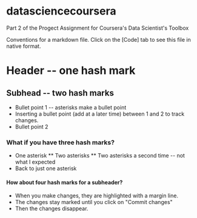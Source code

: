 datasciencecoursera
===================

Part 2 of the Progect Assignment for Coursera's Data Scientist's Toolbox

Conventions for a markdown file. Click on the [Code] tab to see this file in native format.

# Header -- one hash mark

## Subhead -- two hash marks

* Bullet point 1 -- asterisks make a bullet point
* Inserting a bullet point (add at a later time) between 1 and 2 to track changes.
* Bullet point 2

### What if you have three hash marks?
* One asterisk
** Two asterisks
** Two asterisks a second time -- not what I expected
* Back to just one asterisk


#### How about four hash marks for a subheader?
* When you make changes, they are highlighted with a margin line.
* The changes stay marked until you click on "Commit changes"
* Then the changes disappear.

